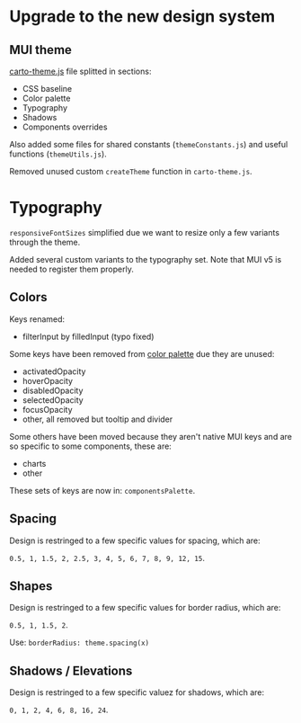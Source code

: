 # Upgrade to the new design system

## MUI theme

[carto-theme.js](https://github.com/CartoDB/carto-react/blob/master/packages/react-ui/src/theme/carto-theme.js) file splitted in sections:

- CSS baseline
- Color palette
- Typography
- Shadows
- Components overrides

Also added some files for shared constants (`themeConstants.js`) and useful functions (`themeUtils.js`).

Removed unused custom `createTheme` function in `carto-theme.js`.

# Typography

`responsiveFontSizes` simplified due we want to resize only a few variants through the theme.

Added several custom variants to the typography set. Note that MUI v5 is needed to register them properly.

## Colors

Keys renamed:

- filterInput by filledInput (typo fixed)

Some keys have been removed from [color palette](https://github.com/CartoDB/carto-react/tree/master/packages/react-ui/src/theme) due they are unused:

- activatedOpacity
- hoverOpacity
- disabledOpacity
- selectedOpacity
- focusOpacity
- other, all removed but tooltip and divider

Some others have been moved because they aren't native MUI keys and are so specific to some components, these are:

- charts
- other

These sets of keys are now in: `componentsPalette`.

## Spacing

Design is restringed to a few specific values for spacing, which are:

`0.5, 1, 1.5, 2, 2.5, 3, 4, 5, 6, 7, 8, 9, 12, 15`.

## Shapes

Design is restringed to a few specific values for border radius, which are:

`0.5, 1, 1.5, 2`.

Use: `borderRadius: theme.spacing(x)`

## Shadows / Elevations

Design is restringed to a few specific valuez for shadows, which are:

`0, 1, 2, 4, 6, 8, 16, 24`.
